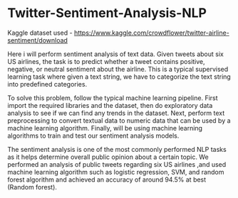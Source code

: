 # Twitter-Sentiment-Analysis-NLP

Kaggle dataset used - https://www.kaggle.com/crowdflower/twitter-airline-sentiment/download

Here i will perform sentiment analysis of text data.
Given tweets about six US airlines, the task is to predict whether a tweet contains positive, negative, or neutral sentiment about the airline. This is a typical supervised learning task where given a text string, we have to categorize the text string into predefined categories.

To solve this problem, follow the typical machine learning pipeline. First import the required libraries and the dataset, then do exploratory data analysis to see if we can find any trends in the dataset. Next, perform text preprocessing to convert textual data to numeric data that can be used by a machine learning algorithm. Finally, will be using machine learning algorithms to train and test our sentiment analysis models.

The sentiment analysis is one of the most commonly performed NLP tasks as it helps determine overall public opinion about a certain topic. We performed an analysis of public tweets regarding six US airlines ,and used machine learning algorithm such as logistic regression, SVM, and random forest algorithm and achieved an accuracy of around 94.5% at best (Random forest). 
